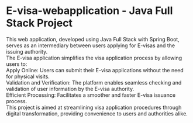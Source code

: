 # E-visa-webapplication - Java Full Stack Project
This web application, developed using Java Full Stack with Spring Boot, serves as an intermediary between users applying for E-visas and the issuing authority. <br>
The E-visa application simplifies the visa application process by allowing users to:
<br>
Apply Online: Users can submit their E-visa applications without the need for physical visits.<br>
Validation and Verification: The platform enables seamless checking and validation of user information by the E-visa authority.<br>
Efficient Processing: Facilitates a smoother and faster E-visa issuance process.<br>
This project is aimed at streamlining visa application procedures through digital transformation, providing convenience to users and authorities alike.
